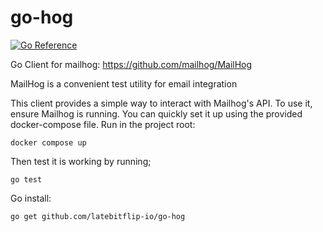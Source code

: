 # go-hog 

[![Go Reference](https://pkg.go.dev/badge/github.com/latebitflip-io/go-hog.svg)](https://pkg.go.dev/github.com/latebitflip-io/go-hog)

Go Client for mailhog:
https://github.com/mailhog/MailHog

MailHog is a convenient test utility for email integration 

This client provides a simple way to interact with Mailhog's API. To use it, ensure Mailhog is running. You can quickly 
set it up using the provided docker-compose file. Run in the project root:

`docker compose up`

Then test it is working by running; 

`go test`

Go install: 

`go get github.com/latebitflip-io/go-hog`
